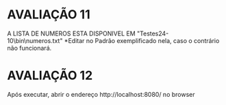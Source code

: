 # AVALIAÇÃO 11
A LISTA DE NUMEROS ESTA DISPONIVEL EM 
"Testes24-10\bin\numeros.txt"
*Editar no Padrão exemplificado nela, caso o contrário não funcionará.
# AVALIAÇÃO 12
Após executar, abrir o endereço http://localhost:8080/ no browser
